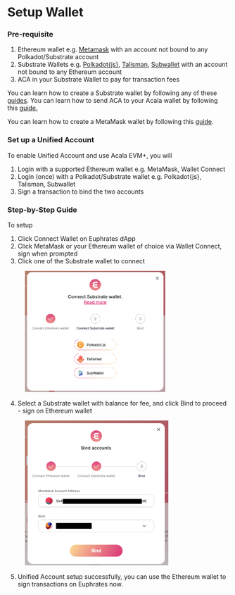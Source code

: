 # Setup Wallet

### Pre-requisite

1. Ethereum wallet e.g. [Metamask](https://metamask.io/) with an account not bound to any Polkadot/Substrate account
2. Substrate Wallets e.g. [Polkadot{js}](https://polkadot.js.org/extension/), [Talisman](https://www.talisman.xyz/), [Subwallet](https://www.subwallet.app/) with an account not bound to any Ethereum account
3. ACA in your Substrate Wallet to pay for transaction fees

You can learn how to create a Substrate wallet by following any of these [guides](https://wiki.acala.network/get-started/acala-network/acala-account). You can learn how to send ACA to your Acala wallet by following this [guide.](https://wiki.acala.network/integrate/integration/token-transfer)

You can learn how to create a MetaMask wallet by following this [guide](https://www.youtube.com/watch?v=GNPz-Dv5BjM).

### Set up a Unified Account

To enable Unified Account and use Acala EVM+, you will

1. Login with a supported Ethereum wallet e.g. MetaMask, Wallet Connect
2. Login (once) with a Polkadot/Substrate wallet e.g. Polkadot{js}, Talisman, Subwallet
3. Sign a transaction to bind the two accounts

### Step-by-Step Guide

To setup&#x20;

1. Click Connect Wallet on Euphrates dApp
2. Click MetaMask or your Ethereum wallet of choice via Wallet Connect, sign when prompted
3. Click one of the Substrate wallet to connect

<figure><img src="../.gitbook/assets/image (3).png" alt="" width="319"><figcaption></figcaption></figure>

4. Select a Substrate wallet with balance for fee, and click Bind to proceed - sign on Ethereum wallet

<figure><img src="../.gitbook/assets/image (4).png" alt="" width="326"><figcaption></figcaption></figure>

5. Unified Account setup successfully, you can use the Ethereum wallet to sign transactions on Euphrates now.
